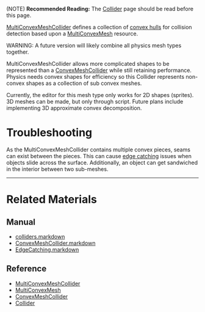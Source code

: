 (NOTE) **Recommended Reading:** The [Collider](https://github.com/ArendDanielek/ZeroDocsTest/blob/master/zero_editor_documentation/zeromanual/physics/colliders.markdown) page should be read before this page.

[MultiConvexMeshCollider](https://github.com/ArendDanielek/ZeroDocsTest/blob/master/code_reference/class_reference/MultiConvexMeshCollider.markdown) defines a collection of [convex hulls](https://en.wikipedia.org/wiki/Convex_hull ) for collision detection based upon a [MultiConvexMesh](https://github.com/ArendDanielek/ZeroDocsTest/blob/master/code_reference/class_reference/MultiConvexMesh.markdown) resource.

WARNING: A future version will likely combine all physics mesh types together.

MultiConvexMeshCollider allows more complicated shapes to be represented than a [ConvexMeshCollider](https://github.com/ArendDanielek/ZeroDocsTest/blob/master/zero_editor_documentation/zeromanual/physics/colliders/ConvexMeshCollider.markdown) while still retaining performance. Physics needs convex shapes for efficiency so this Collider represents non-convex shapes as a collection of sub convex meshes.

Currently, the editor for this mesh type only works for 2D shapes (sprites). 3D meshes can be made, but only through script. Future plans include implementing 3D approximate convex decomposition.

 #  Troubleshooting
As the MultiConvexMeshCollider contains multiple convex pieces, seams can exist between the pieces. This can cause [edge catching](https://github.com/ArendDanielek/ZeroDocsTest/blob/master/zero_editor_documentation/zeromanual/physics/colliders/PhysicsTroubleshooting/EdgeCatching.markdown) issues when objects slide across the surface. Additionally, an object can get sandwiched in the interior between two sub-meshes.

---

 #  Related Materials
 ##  Manual
- [colliders.markdown](https://github.com/ArendDanielek/ZeroDocsTest/blob/master/zero_editor_documentation/zeromanual/physics/colliders.markdown)
- [ConvexMeshCollider.markdown](https://github.com/ArendDanielek/ZeroDocsTest/blob/master/zero_editor_documentation/zeromanual/physics/colliders/ConvexMeshCollider.markdown)
- [EdgeCatching.markdown](https://github.com/ArendDanielek/ZeroDocsTest/blob/master/zero_editor_documentation/zeromanual/physics/colliders/PhysicsTroubleshooting/EdgeCatching.markdown)
 ##  Reference
- [MultiConvexMeshCollider](https://github.com/ArendDanielek/ZeroDocsTest/blob/master/code_reference/class_reference/MultiConvexMeshCollider.markdown)
- [MultiConvexMesh](https://github.com/ArendDanielek/ZeroDocsTest/blob/master/code_reference/class_reference/MultiConvexMesh.markdown)
- [ConvexMeshCollider](https://github.com/ArendDanielek/ZeroDocsTest/blob/master/code_reference/class_reference/ConvexMeshCollider.markdown)
- [Collider](https://github.com/ArendDanielek/ZeroDocsTest/blob/master/code_reference/class_reference/Collider.markdown) 
  
  
  
  
  
  
  

 
